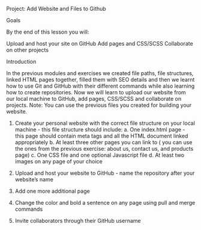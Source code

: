 Project: Add Website and Files to Github
   
Goals

By the end of this lesson you will:

Upload and host your site on GitHub
Add pages and CSS/SCSS
Collaborate on other projects

Introduction

In the previous modules and exercises we created file paths, file structures, linked HTML pages together, filled them with SEO details and then we learnt how to use Git and GitHub with their different commands while also learning how to create repositories. Now we will learn to upload our website from our local machine to GitHub, add pages, CSS/SCSS and collaborate on projects.
Note: You can use the previous files you created for building your website.

1.  Create your personal website with the correct file structure on your local machine - this file structure should include:
      a. One index.html page - this page should contain meta tags and all the HTML document linked appropriately
      b. At least three other pages you can link to ( you can use the ones from the previous exercise: about us, contact us, and products page)
      c. One CSS file and one optional Javascript file
      d. At least two images on any page of your choice
  
2.  Upload and host your website to GitHub - name the repository after your website’s name

3.  Add one more additional page

4.  Change the color and bold a sentence on any page using pull and merge commands

5.  Invite collaborators through their GitHub username
